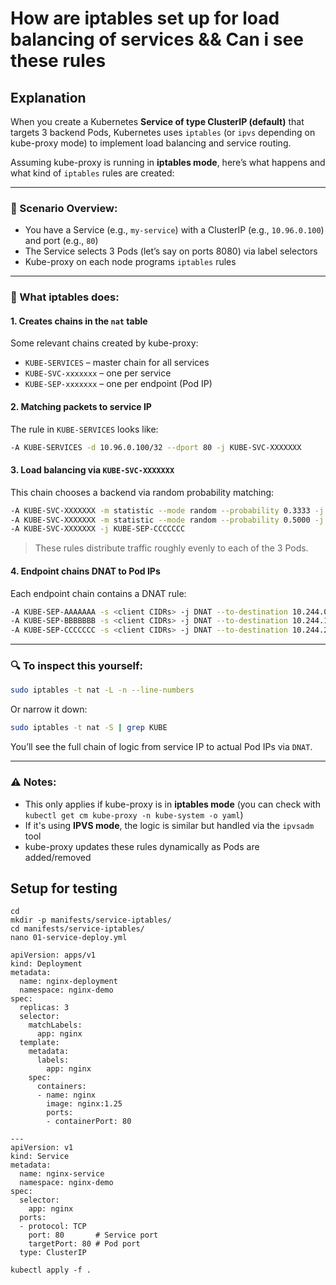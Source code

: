 # How are iptables set up for load balancing of services && Can i see these rules 

## Explanation 

When you create a Kubernetes **Service of type ClusterIP (default)** that targets 3 backend Pods, Kubernetes uses `iptables` (or `ipvs` depending on kube-proxy mode) to implement load balancing and service routing.

Assuming kube-proxy is running in **iptables mode**, here’s what happens and what kind of `iptables` rules are created:

---

### 🔧 Scenario Overview:

- You have a Service (e.g., `my-service`) with a ClusterIP (e.g., `10.96.0.100`) and port (e.g., `80`)
- The Service selects 3 Pods (let’s say on ports 8080) via label selectors
- Kube-proxy on each node programs `iptables` rules

---

### 🔁 What iptables does:

#### 1. **Creates chains in the `nat` table**
Some relevant chains created by kube-proxy:

- `KUBE-SERVICES` – master chain for all services
- `KUBE-SVC-xxxxxxx` – one per service
- `KUBE-SEP-xxxxxxx` – one per endpoint (Pod IP)

#### 2. **Matching packets to service IP**
The rule in `KUBE-SERVICES` looks like:

```bash
-A KUBE-SERVICES -d 10.96.0.100/32 --dport 80 -j KUBE-SVC-XXXXXXX
```

#### 3. **Load balancing via `KUBE-SVC-XXXXXXX`**
This chain chooses a backend via random probability matching:

```bash
-A KUBE-SVC-XXXXXXX -m statistic --mode random --probability 0.3333 -j KUBE-SEP-AAAAAAA
-A KUBE-SVC-XXXXXXX -m statistic --mode random --probability 0.5000 -j KUBE-SEP-BBBBBBB
-A KUBE-SVC-XXXXXXX -j KUBE-SEP-CCCCCCC
```

> These rules distribute traffic roughly evenly to each of the 3 Pods.

#### 4. **Endpoint chains DNAT to Pod IPs**
Each endpoint chain contains a DNAT rule:

```bash
-A KUBE-SEP-AAAAAAA -s <client CIDRs> -j DNAT --to-destination 10.244.0.5:8080
-A KUBE-SEP-BBBBBBB -s <client CIDRs> -j DNAT --to-destination 10.244.1.3:8080
-A KUBE-SEP-CCCCCCC -s <client CIDRs> -j DNAT --to-destination 10.244.2.7:8080
```

---

### 🔍 To inspect this yourself:

```bash
sudo iptables -t nat -L -n --line-numbers
```

Or narrow it down:

```bash
sudo iptables -t nat -S | grep KUBE
```

You’ll see the full chain of logic from service IP to actual Pod IPs via `DNAT`.

---

### ⚠️ Notes:

- This only applies if kube-proxy is in **iptables mode** (you can check with `kubectl get cm kube-proxy -n kube-system -o yaml`)
- If it's using **IPVS mode**, the logic is similar but handled via the `ipvsadm` tool
- kube-proxy updates these rules dynamically as Pods are added/removed


## Setup for testing 

```
cd
mkdir -p manifests/service-iptables/
cd manifests/service-iptables/
nano 01-service-deploy.yml
```
```
apiVersion: apps/v1
kind: Deployment
metadata:
  name: nginx-deployment
  namespace: nginx-demo
spec:
  replicas: 3
  selector:
    matchLabels:
      app: nginx
  template:
    metadata:
      labels:
        app: nginx
    spec:
      containers:
      - name: nginx
        image: nginx:1.25
        ports:
        - containerPort: 80

---
apiVersion: v1
kind: Service
metadata:
  name: nginx-service
  namespace: nginx-demo
spec:
  selector:
    app: nginx
  ports:
  - protocol: TCP
    port: 80       # Service port
    targetPort: 80 # Pod port
  type: ClusterIP
```

```
kubectl apply -f .
```
